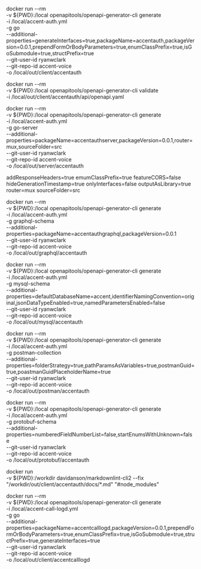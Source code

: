 docker run --rm \
  -v ${PWD}:/local openapitools/openapi-generator-cli generate \
  -i /local/accent-auth.yml \
  -g go \
  --additional-properties=generateInterfaces=true,packageName=accentauth,packageVersion=0.0.1,prependFormOrBodyParameters=true,enumClassPrefix=true,isGoSubmodule=true,structPrefix=true \
  --git-user-id ryanwclark \
  --git-repo-id accent-voice \
  -o /local/out/client/accentauth

docker run --rm \
-v ${PWD}:/local openapitools/openapi-generator-cli validate \
-i /local/out/client/accentauth/api/openapi.yaml

docker run --rm \
  -v ${PWD}:/local openapitools/openapi-generator-cli generate \
  -i /local/accent-auth.yml \
  -g go-server \
  --additional-properties=packageName=accentauthserver,packageVersion=0.0.1,router=mux,sourceFolder=src \
  --git-user-id ryanwclark \
  --git-repo-id accent-voice \
  -o /local/out/server/accentauth

addResponseHeaders=true
emumClassPrefix=true
featureCORS=false
hideGenerationTimestamp=true
onlyInterfaces=false
outputAsLibrary=true
router=mux
sourceFolder=src


docker run --rm \
  -v ${PWD}:/local openapitools/openapi-generator-cli generate \
  -i /local/accent-auth.yml \
  -g graphql-schema \
  --additional-properties=packageName=accentauthgraphql,packageVersion=0.0.1 \
  --git-user-id ryanwclark \
  --git-repo-id accent-voice \
  -o /local/out/graphql/accentauth


docker run --rm \
  -v ${PWD}:/local openapitools/openapi-generator-cli generate \
  -i /local/accent-auth.yml \
  -g mysql-schema \
  --additional-properties=defaultDatabaseName=accent,identifierNamingConvention=original,jsonDataTypeEnabled=true,namedParametersEnabled=false \
  --git-user-id ryanwclark \
  --git-repo-id accent-voice \
  -o /local/out/mysql/accentauth

docker run --rm \
  -v ${PWD}:/local openapitools/openapi-generator-cli generate \
  -i /local/accent-auth.yml \
  -g postman-collection \
  --additional-properties=folderStrategy=true,pathParamsAsVariables=true,postmanGuid=true,poastmanGuidPlaceholderName=true \
  --git-user-id ryanwclark \
  --git-repo-id accent-voice \
  -o /local/out/postman/accentauth


docker run --rm \
  -v ${PWD}:/local openapitools/openapi-generator-cli generate \
  -i /local/accent-auth.yml \
  -g protobuf-schema \
  --additional-properties=numberedFieldNumberList=false,startEnumsWithUnknown=false \
  --git-user-id ryanwclark \
  --git-repo-id accent-voice \
  -o /local/out/protobuf/accentauth

docker run \
-v ${PWD}:/workdir davidanson/markdownlint-cli2 --fix "/workdir/out/client/accentauth/docs/*.md" "#node_modules"


docker run --rm \
  -v ${PWD}:/local openapitools/openapi-generator-cli generate \
  -i /local/accent-call-logd.yml \
  -g go \
  --additional-properties=packageName=accentcalllogd,packageVersion=0.0.1,prependFormOrBodyParameters=true,enumClassPrefix=true,isGoSubmodule=true,structPrefix=true,generateInterfaces=true \
  --git-user-id ryanwclark \
  --git-repo-id accent-voice \
  -o /local/out/client/accentcalllogd
